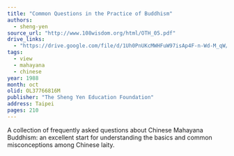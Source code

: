 ```yaml
---
title: "Common Questions in the Practice of Buddhism"
authors:
  - sheng-yen
source_url: "http://www.108wisdom.org/html/OTH_05.pdf"
drive_links:
  - "https://drive.google.com/file/d/1Uh0PnUKcMWHFuW97isAp4F-n-Wd-M_qW/view?usp=drivesdk"
tags:
  - view
  - mahayana
  - chinese
year: 1988
month: oct
olid: OL37766816M
publisher: "The Sheng Yen Education Foundation"
address: Taipei
pages: 210
---
```


A collection of frequently asked questions about Chinese Mahayana Buddhism: an excellent start for understanding the basics and common misconceptions among Chinese laity.
